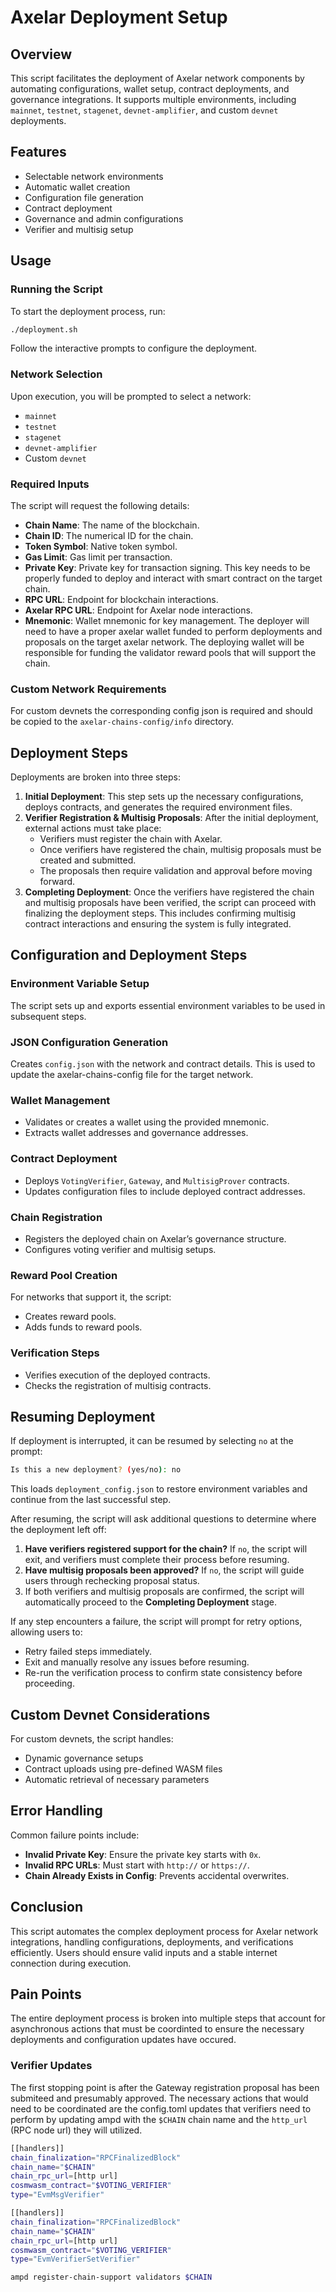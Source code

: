 # Axelar Deployment Setup

## Overview

This script facilitates the deployment of Axelar network components by automating configurations, wallet setup, contract deployments, and governance integrations. It supports multiple environments, including `mainnet`, `testnet`, `stagenet`, `devnet-amplifier`, and custom `devnet` deployments.

## Features

- Selectable network environments
- Automatic wallet creation
- Configuration file generation
- Contract deployment
- Governance and admin configurations
- Verifier and multisig setup

## Usage

### Running the Script

To start the deployment process, run:

```bash
./deployment.sh
```

Follow the interactive prompts to configure the deployment.

### Network Selection

Upon execution, you will be prompted to select a network:

- `mainnet`
- `testnet`
- `stagenet`
- `devnet-amplifier`
- Custom `devnet`

### Required Inputs

The script will request the following details:

- **Chain Name**: The name of the blockchain.
- **Chain ID**: The numerical ID for the chain.
- **Token Symbol**: Native token symbol.
- **Gas Limit**: Gas limit per transaction.
- **Private Key**: Private key for transaction signing. This key needs to be properly funded to deploy and interact with smart contract on the target chain.
- **RPC URL**: Endpoint for blockchain interactions.
- **Axelar RPC URL**: Endpoint for Axelar node interactions.
- **Mnemonic**: Wallet mnemonic for key management. The deployer will need to have a proper axelar wallet funded to perform deployments and proposals on the target axelar network. The deploying wallet will be responsible for funding the validator reward pools that will support the chain. 

### Custom Network Requirements

For custom devnets the corresponding config json is required and should be copied to the `axelar-chains-config/info` directory.

## Deployment Steps

Deployments are broken into three steps:

1. **Initial Deployment**: This step sets up the necessary configurations, deploys contracts, and generates the required environment files.
2. **Verifier Registration & Multisig Proposals**: After the initial deployment, external actions must take place:
   - Verifiers must register the chain with Axelar.
   - Once verifiers have registered the chain, multisig proposals must be created and submitted.
   - The proposals then require validation and approval before moving forward.
3. **Completing Deployment**: Once the verifiers have registered the chain and multisig proposals have been verified, the script can proceed with finalizing the deployment steps. This includes confirming multisig contract interactions and ensuring the system is fully integrated.

## Configuration and Deployment Steps

### Environment Variable Setup

The script sets up and exports essential environment variables to be used in subsequent steps.

### JSON Configuration Generation

Creates `config.json` with the network and contract details. This is used to update the axelar-chains-config file for the target network.

### Wallet Management

- Validates or creates a wallet using the provided mnemonic.
- Extracts wallet addresses and governance addresses.

### Contract Deployment

- Deploys `VotingVerifier`, `Gateway`, and `MultisigProver` contracts.
- Updates configuration files to include deployed contract addresses.

### Chain Registration

- Registers the deployed chain on Axelar’s governance structure.
- Configures voting verifier and multisig setups.

### Reward Pool Creation

For networks that support it, the script:

- Creates reward pools.
- Adds funds to reward pools.

### Verification Steps

- Verifies execution of the deployed contracts.
- Checks the registration of multisig contracts.

## Resuming Deployment

If deployment is interrupted, it can be resumed by selecting `no` at the prompt:

```bash
Is this a new deployment? (yes/no): no
```

This loads `deployment_config.json` to restore environment variables and continue from the last successful step.

After resuming, the script will ask additional questions to determine where the deployment left off:

1. **Have verifiers registered support for the chain?** If `no`, the script will exit, and verifiers must complete their process before resuming.
2. **Have multisig proposals been approved?** If `no`, the script will guide users through rechecking proposal status.
3. If both verifiers and multisig proposals are confirmed, the script will automatically proceed to the **Completing Deployment** stage.

If any step encounters a failure, the script will prompt for retry options, allowing users to:

- Retry failed steps immediately.
- Exit and manually resolve any issues before resuming.
- Re-run the verification process to confirm state consistency before proceeding.

## Custom Devnet Considerations

For custom devnets, the script handles:

- Dynamic governance setups
- Contract uploads using pre-defined WASM files
- Automatic retrieval of necessary parameters

## Error Handling

Common failure points include:

- **Invalid Private Key**: Ensure the private key starts with `0x`.
- **Invalid RPC URLs**: Must start with `http://` or `https://`.
- **Chain Already Exists in Config**: Prevents accidental overwrites.

## Conclusion

This script automates the complex deployment process for Axelar network integrations, handling configurations, deployments, and verifications efficiently. Users should ensure valid inputs and a stable internet connection during execution.

## Pain Points 

The entire deployment process is broken into multiple steps that account for asynchronous actions that must be coordinted to ensure the necessary deployments and configuration updates have occured.

### Verifier Updates

The first stopping point is after the Gateway registration proposal has been submiteed and presumably approved. The necessary actions that would need to be coordinated are the config.toml updates that verifiers need to perform by updating ampd with the `$CHAIN` chain name  and the `http_url` (RPC node url) they will utilized.

```bash
[[handlers]]
chain_finalization="RPCFinalizedBlock"
chain_name="$CHAIN"
chain_rpc_url=[http url]
cosmwasm_contract="$VOTING_VERIFIER"
type="EvmMsgVerifier"

[[handlers]]
chain_finalization="RPCFinalizedBlock"
chain_name="$CHAIN"
chain_rpc_url=[http url]
cosmwasm_contract="$VOTING_VERIFIER"
type="EvmVerifierSetVerifier"
```

```bash
ampd register-chain-support validators $CHAIN
```


